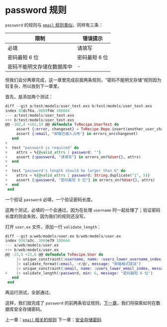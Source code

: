 # password 规则

`password` 的规则与 [`email` 规则类似](/04-user-register/06-email-rules.md)，同样有三条：

限制|错误提示
---|---
必填|请填写
密码最短 6 位|密码最短 6 位
密码不能明文存储在数据库中|-

但我们会分两章完成，这一章里完成前面两条规则，“密码不能明文存储”规则因为较复杂，所以放到下一章里。

首先，是添加两个测试：

```elixir
diff --git a/test/models/user_test.exs b/test/models/user_test.exs
index 82dcf6a..8689f4e 100644
--- a/test/models/user_test.exs
+++ b/test/models/user_test.exs
@@ -102,4 +102,14 @@ defmodule TvRecipe.UserTest do
     assert {:error, changeset} = TvRecipe.Repo.insert(another_user_changeset)
     assert {:email, "邮箱已被人占用"} in errors_on(changeset)
   end
+
+  test "password is required" do
+    attrs = %{@valid_attrs | password: ""}
+    assert {:password, "请填写"} in errors_on(%User{}, attrs)
+  end
+
+  test "password's length should be larger than 6" do
+    attrs = %{@valid_attrs | password: String.duplicate("1", 5)}
+    assert {:password, "密码最短 6 位"} in errors_on(%User{}, attrs)
+  end
 end
```

一个验证 `password` 必填，一个验证密码长度。

这两个测试，必填的一个会通过，因为在处理 `username` 时一起处理了；验证密码长度的则会失败，因为我们的规则还没写。

打开 `user.ex` 文件，添加一行 `validate_length`：

```elixir
diff --git a/web/models/user.ex b/web/models/user.ex
index 9307a3c..3069e79 100644
--- a/web/models/user.ex
+++ b/web/models/user.ex
@@ -23,5 +23,6 @@ defmodule TvRecipe.User do
     |> unique_constraint(:username, name: :users_lower_username_index, message: "用户名已被人占用")
     |> validate_format(:email, ~r/@/, message: "邮箱格式错误")
     |> unique_constraint(:email, name: :users_lower_email_index, message: "邮箱已被人占用")
+    |> validate_length(:password, min: 6, message: "密码最短 6 位")
   end
 end
 ```
再运行测试，全部通过。

这样，我们就完成了 `password` 的前两条验证规则，[下一章](/04-user-register/08-password-storage.md)，我们将探索如何在数据库安全存储密码。


上一章：[`email` 相关的规则](/04-user-register/06-email-rules.md)
下一章：[安全存储密码](/04-user-register/08-password-storage.md)

